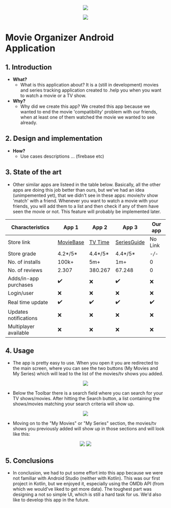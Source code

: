 <p align="center">
  <img src="https://github.com/adamkovacs77/MovieOrganizer/blob/master/images/popcorn(1).png?raw=true"/>
</p>
<p align="center">
  <img src="https://github.com/adamkovacs77/MovieOrganizer/blob/master/images/cover.png?raw=true"/>
</p>

# Movie Organizer Android Application

## 1. Introduction
  - **What?**
    - What is this application about? It is a (still in development) movies and series tracking application created to .help you when you want to watch a movie or a TV show.
  - **Why?**
    - Why did we create this app? We created this app because we wanted to end the movie 'compatibility' problem with our friends, when at least one of them watched the movie we wanted to see already.
    
## 2. Design and implementation
  - **How?**
    - Use cases descriptions ... (firebase etc)
    
## 3. State of the art
  - Other similar apps are listeed in the table below. Basically, all the other apps are doing this job better than ours, but we've had an idea (unimpemented yet), that we didn't see in these apps: movie/tv show 'match' with a friend. Whenever you want to watch a movie with your friends, you will add them to a list and then check if any of them have seen the movie or not. This feature will probably be implemented later.
  
| Characteristics | App 1   | App 2   | App 3   | Our app |
| --------------- | ------- | ------- | ------- | ------- |
| Store link    | [MovieBase](https://play.google.com/store/apps/details?id=com.moviebase&hl=en_US) | [TV Time](https://play.google.com/store/apps/details?id=com.tozelabs.tvshowtime&hl=ro) | [SeriesGuide](https://play.google.com/store/apps/details?id=com.battlelancer.seriesguide&hl=ro) | No Link |
| Store grade    | 4.2*/5* | 4.4*/5* | 4.4*/5* | -*/-* |
| No. of installs    | 100k+ | 5m+ | 1m+ | 0 |
| No. of reviews    | 2.307 | 380.267  | 67.248 | 0 |
| Adds/in-app purchases    | :heavy_check_mark: | :x: | :heavy_check_mark: | :x: |
| Login/user    | :x: | :x: | :x: | :x: |
| Real time update    | :heavy_check_mark: | :heavy_check_mark: | :heavy_check_mark: | :heavy_check_mark: |
| Updates notifications    | :x: | :x: | :x: | :x: |
| Multiplayer available    | :x: | :x: | :x: | :x: |

## 4. Usage
  - The app is pretty easy to use. When you open it you are redirected to the main screen, where you can see the two buttons (My Movies and My Series) which will lead to the list of the movies/tv shows you added.
  <p align="center">
    <img src="https://github.com/adamkovacs77/MovieOrganizer/blob/master/images/P1.png?raw=true"/>
  </p>

  - Below the Toolbar there is a search field where you can search for your TV shows/movies. After hitting the Search button, a list containing the shows/movies matching your search criteria will show up.
  <p align="center">
    <img src="https://github.com/adamkovacs77/MovieOrganizer/blob/master/images/P2.png?raw=true"/>
  </p>
  
  - Moving on to the "My Movies" or "My Series" section, the movies/tv shows you previously added will show up in those sections and will look like this:
  <p align="center">
    <img src="https://github.com/adamkovacs77/MovieOrganizer/blob/master/images/P3.png?raw=true"/>
    <img src="https://github.com/adamkovacs77/MovieOrganizer/blob/master/images/P4.png?raw=true"/>
  </p>

## 5. Conclusions
  - In conclusion, we had to put some effort into this app because we were not familiar with Android Studio (neither with Kotlin). This was our first project in Kotlin, but we enjoyed it, especially using the OMDb API (from which we would've liked to get more data). The toughest part was designing a not so simple UI, which is still a hard task for us. We'd also like to develop this app in the future.
